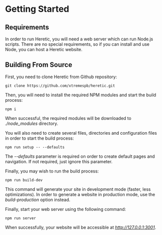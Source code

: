 # Getting Started

## Requirements

In order to run Heretic, you will need a web server which can run Node.js scripts. There are no special requirements, so if you can install and use Node, you can host a Heretic website.

## Building From Source

First, you need to clone Heretic from Github repository:

```
git clone https://github.com/xtremespb/heretic.git
```

Then, you will need to install the required NPM modules and start the build process:

```
npm i
```

When successful, the required modules will be downloaded to *./node_modules* directory.

You will also need to create several files, directories and configuration files in order to start the build process:

```
npm run setup -- --defaults
```

The *--defaults* parameter is required on order to create default pages and navigation. If not required, just ignore this parameter.

Finally, you may wish to run the build process:

```
npm run build-dev
```

This command will generate your site in development mode (faster, less optimizations). In order to generate a website in production mode, use the *build-production* option instead.

Finally, start your web server using the following command:

```
npm run server
```

When successfully, your website will be accessible at *http://127.0.0.1:3001*. 